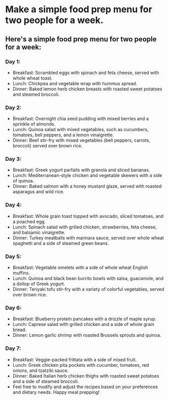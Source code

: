 # Make a simple food prep menu for two people for a week.

## Here's a simple food prep menu for two people for a week:

### Day 1:

- Breakfast: Scrambled eggs with spinach and feta cheese, served with whole wheat toast.
- Lunch: Chickpea and vegetable wrap with hummus spread.
- Dinner: Baked lemon herb chicken breasts with roasted sweet potatoes and steamed broccoli.

### Day 2:

- Breakfast: Overnight chia seed pudding with mixed berries and a sprinkle of almonds.
- Lunch: Quinoa salad with mixed vegetables, such as cucumbers, tomatoes, bell peppers, and a lemon vinaigrette.
- Dinner: Beef stir-fry with mixed vegetables (bell peppers, carrots, broccoli) served over brown rice.

### Day 3:

- Breakfast: Greek yogurt parfaits with granola and sliced bananas.
- Lunch: Mediterranean-style chicken and vegetable skewers with a side of quinoa.
- Dinner: Baked salmon with a honey mustard glaze, served with roasted asparagus and wild rice.

### Day 4:

- Breakfast: Whole grain toast topped with avocado, sliced tomatoes, and a poached egg.
- Lunch: Spinach salad with grilled chicken, strawberries, feta cheese, and balsamic vinaigrette.
- Dinner: Turkey meatballs with marinara sauce, served over whole wheat spaghetti and a side of steamed green beans.

### Day 5:

- Breakfast: Vegetable omelets with a side of whole wheat English muffins.
- Lunch: Quinoa and black bean burrito bowls with salsa, guacamole, and a dollop of Greek yogurt.
- Dinner: Teriyaki tofu stir-fry with a variety of colorful vegetables, served over brown rice.

### Day 6:

- Breakfast: Blueberry protein pancakes with a drizzle of maple syrup.
- Lunch: Caprese salad with grilled chicken and a side of whole grain bread.
- Dinner: Lemon garlic shrimp with roasted Brussels sprouts and quinoa.

### Day 7:

- Breakfast: Veggie-packed frittata with a side of mixed fruit.
- Lunch: Greek chicken pita pockets with cucumber, tomatoes, red onions, and tzatziki sauce.
- Dinner: Baked Italian herb chicken thighs with roasted sweet potatoes and a side of steamed broccoli.
- Feel free to modify and adjust the recipes based on your preferences and dietary needs. Happy meal prepping!